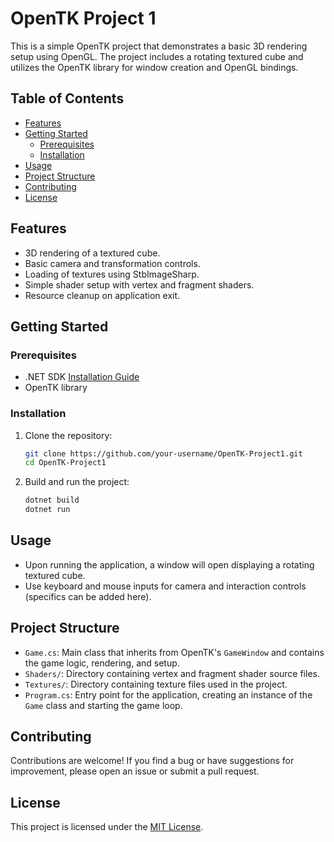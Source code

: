 # OpenTK Project 1

This is a simple OpenTK project that demonstrates a basic 3D rendering setup using OpenGL. The project includes a rotating textured cube and utilizes the OpenTK library for window creation and OpenGL bindings.

## Table of Contents
- [Features](#features)
- [Getting Started](#getting-started)
  - [Prerequisites](#prerequisites)
  - [Installation](#installation)
- [Usage](#usage)
- [Project Structure](#project-structure)
- [Contributing](#contributing)
- [License](#license)

## Features

- 3D rendering of a textured cube.
- Basic camera and transformation controls.
- Loading of textures using StbImageSharp.
- Simple shader setup with vertex and fragment shaders.
- Resource cleanup on application exit.

## Getting Started

### Prerequisites

- .NET SDK [Installation Guide](https://dotnet.microsoft.com/download)
- OpenTK library

### Installation

1. Clone the repository:

    ```bash
    git clone https://github.com/your-username/OpenTK-Project1.git
    cd OpenTK-Project1
    ```

2. Build and run the project:

    ```bash
    dotnet build
    dotnet run
    ```

## Usage

- Upon running the application, a window will open displaying a rotating textured cube.
- Use keyboard and mouse inputs for camera and interaction controls (specifics can be added here).

## Project Structure

- `Game.cs`: Main class that inherits from OpenTK's `GameWindow` and contains the game logic, rendering, and setup.
- `Shaders/`: Directory containing vertex and fragment shader source files.
- `Textures/`: Directory containing texture files used in the project.
- `Program.cs`: Entry point for the application, creating an instance of the `Game` class and starting the game loop.

## Contributing

Contributions are welcome! If you find a bug or have suggestions for improvement, please open an issue or submit a pull request.

## License

This project is licensed under the [MIT License](LICENSE).
